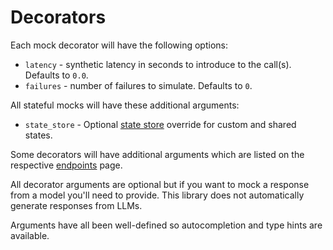 # Decorators

Each mock decorator will have the following options:

- `latency` - synthetic latency in seconds to introduce to the call(s). Defaults to `0.0`.
- `failures` - number of failures to simulate. Defaults to `0`.

All stateful mocks will have these additional arguments:

- `state_store` - Optional [state store](state.md) override for custom and shared states.

Some decorators will have additional arguments which are listed on the respective [endpoints](../endpoints/index.md) page.

All decorator arguments are optional but if you want to mock a response from a model you'll need to provide. This library does not automatically generate responses from LLMs.

Arguments have all been well-defined so autocompletion and type hints are available.
